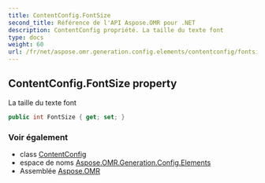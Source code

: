 ```yaml
---
title: ContentConfig.FontSize
second_title: Référence de l'API Aspose.OMR pour .NET
description: ContentConfig propriété. La taille du texte font
type: docs
weight: 60
url: /fr/net/aspose.omr.generation.config.elements/contentconfig/fontsize/
---
```

## ContentConfig.FontSize property

La taille du texte font

```csharp
public int FontSize { get; set; }
```

### Voir également

* class [ContentConfig](../)
* espace de noms [Aspose.OMR.Generation.Config.Elements](../../contentconfig/)
* Assemblée [Aspose.OMR](../../../)


